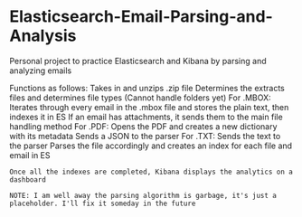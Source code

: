 # Elasticsearch-Email-Parsing-and-Analysis
Personal project to practice Elasticsearch and Kibana by parsing and analyzing emails

Functions as follows: 
    Takes in and unzips .zip file
    Determines the extracts files and determines file types (Cannot handle folders yet)
        For .MBOX:
            Iterates through every email in the .mbox file and stores the plain text, then indexes it in ES
            If an email has attachments, it sends them to the main file handling method
        For .PDF:
            Opens the PDF and creates a new dictionary with its metadata
            Sends a JSON to the parser
        For .TXT:
            Sends the text to the parser
    Parses the file accordingly and creates an index for each file and email in ES
    
    Once all the indexes are completed, Kibana displays the analytics on a dashboard
    
    NOTE: I am well away the parsing algorithm is garbage, it's just a placeholder. I'll fix it someday in the future
